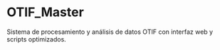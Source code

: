 # OTIF_Master
Sistema de procesamiento y análisis de datos OTIF con interfaz web y scripts optimizados.
